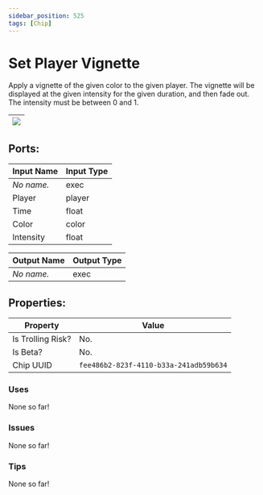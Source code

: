 ```yaml
---
sidebar_position: 525
tags: [Chip]
---
```


# Set Player Vignette


Apply a vignette of the given color to the given player. The vignette will be displayed at the given intensity for the given duration, and then fade out. The intensity must be between 0 and 1.

| ![](https://images-ext-2.discordapp.net/external/MPmIaQzlEPmgGWlgi-WxBBXt0Bjv_zWPkg1y1f_sy3s/https/www.recroomcircuits.com/image/circuit/absolute-value?width=206&height=108) |
|-----|

## Ports:

| Input Name | Input Type |
|-----------|-----------|
| *No name.* | exec |
| Player | player |
| Time | float |
| Color | color |
| Intensity | float |

| Output Name | Output Type |
|-----------|-----------|
| *No name.* | exec |

## Properties:

| Property  | Value |
|-------------------|-----------|
| Is Trolling Risk? | No. |
| Is Beta? | No. |
| Chip UUID | `fee486b2-823f-4110-b33a-241adb59b634` |

### Uses
None so far!

### Issues
None so far!

### Tips
None so far!
